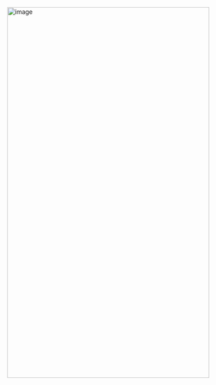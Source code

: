 <img width="465" height="852" alt="image" src="https://github.com/user-attachments/assets/bd3d179a-44e9-410a-901e-77279367c9ac" />

